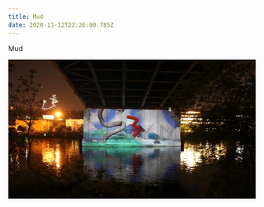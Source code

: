 ```yaml
---
title: Mud
date: 2020-11-12T22:26:00.785Z
---
```

Mud

![](/images/uploads/mud-h3o.jpg "mud at h30")